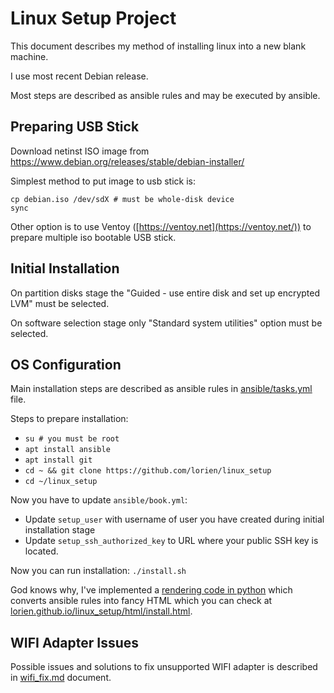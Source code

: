 # Linux Setup Project

This document describes my method of installing linux into a new blank machine.

I use most recent Debian release.

Most steps are described as ansible rules and may be executed by ansible.

## Preparing USB Stick

Download netinst ISO image from https://www.debian.org/releases/stable/debian-installer/

Simplest method to put image to usb stick is:

    cp debian.iso /dev/sdX # must be whole-disk device
    sync

Other option is to use Ventoy ([https://ventoy.net](https://ventoy.net/)) to prepare multiple iso bootable USB stick.

## Initial Installation

On partition disks stage the "Guided - use entire disk and set up encrypted LVM" must be selected.

On software selection stage only "Standard system utilities" option must be selected.

## OS Configuration

Main installation steps are described as ansible rules in [ansible/tasks.yml](ansible/tasks.yml) file.

Steps to prepare installation:

- `su # you must be root`
- `apt install ansible`
- `apt install git`
- `cd ~ && git clone https://github.com/lorien/linux_setup`
- `cd ~/linux_setup`

Now you have to update `ansible/book.yml`:

- Update `setup_user` with username of user you have created during initial installation stage
- Update `setup_ssh_authorized_key` to URL where your public SSH key is located.

Now you can run installation: `./install.sh`


God knows why, I've implemented a [rendering code in python](render_html.py) which converts ansible rules
into fancy HTML which you can check at [lorien.github.io/linux_setup/html/install.html](https://lorien.github.io/linux_setup/html/install.html).

## WIFI Adapter Issues

Possible issues and solutions to fix unsupported WIFI adapter is described in [wifi_fix.md](wifi_fix.md) document.
